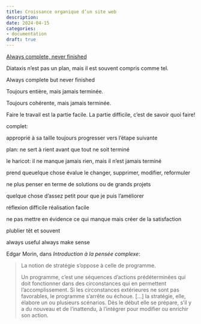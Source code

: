 ```yaml
---
title: Croissance organique d’un site web
description: 
date: 2024-04-15
categories:
- documentation
draft: true
---
```


[Always complete, never finished](https://www.writethedocs.org/videos/portland/2021/always-complete-never-finished-daniele-procida/)


Diataxis n’est pas un plan, mais il est souvent compris comme tel.

Always complete but never finished

Toujours entière, mais jamais terminée.

Toujours cohérente, mais jamais terminée.


Faire le travail est la partie facile. La partie difficile, c’est de savoir quoi faire!

complet: 

approprié à sa taille
toujours progresser vers l’étape suivante

plan: ne sert à rient avant que tout ne soit terminé

le haricot: il ne manque jamais rien, mais il n’est jamais terminé

prend queuelque chose
évalue le
changer, supprimer, modifier, reformuler

ne plus penser en terme de solutions ou de grands projets

quelque chose d’assez petit pour que je puis l’améliorer 

réflexion difficile réalisation facile

ne pas mettre en évidence ce qui manque
mais créer de la satisfaction

plublier têt et souvent

always useful always make sense

Edgar Morin, dans *Introduction à la pensée complexe*:

> La notion de stratégie s’oppose à celle de programme.
> 
> Un programme, c’est une séquences d’actions prédéterminées qui doit fonctionner dans des circonstances qui en permettent l’accomplissement. Si les circonstances extérieures ne sont pas favorables, le programme s’arrête ou échoue. […] la stratégie, elle, élabore un ou plusieurs scénarios. Dès le début elle se prépare, s’il y a du nouveau et de l’inattendu, à l’intégrer pour modifier ou enrichir son action.

